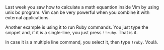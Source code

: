 Last week you saw how to calculate a math
equantion inside Vim by using unix bc program. Vim
can be very powerful when you combine it with
external applications.

Another example is using it to run Ruby commands.
You just type the snippet and, if it is a
single-line, you just press `!!ruby`. That is it.

In case it is a multiple line command, you select
it, then type `!ruby`. Voulá.

